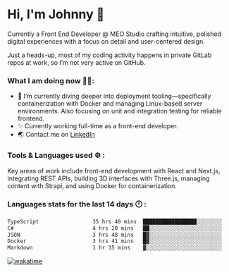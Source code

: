 # Hi, I'm Johnny 👋

Currently a Front End Developer @ MEO Studio crafting intuitive, polished digital experiences with a focus on detail and user-centered design.

Just a heads-up, most of my coding activity happens in private GitLab repos at work, so I’m not very active on GitHub.

### What I am doing now 🧑‍💻:

- 🔭 I’m currently diving deeper into deployment tooling—specifically containerization with Docker and managing Linux-based server environments. Also focusing on unit and integration testing for reliable frontend.
- ✨ Currently working full-time as a front-end developer.
- 🌏 Contact me on [LinkedIn](https://www.linkedin.com/in/johchai/)

### Tools & Languages used ⚙️ :

Key areas of work include front-end development with React and Next.js, integrating REST APIs, building 3D interfaces with Three.js, managing content with Strapi, and using Docker for containerization.

### Languages stats for the last 14 days 🕛 :

<!--START_SECTION:waka-->

```txt
TypeScript                 35 hrs 40 mins  █████████████████░░░░░░░░   68.50 %
C#                         4 hrs 20 mins   ██░░░░░░░░░░░░░░░░░░░░░░░   08.33 %
JSON                       3 hrs 48 mins   █▓░░░░░░░░░░░░░░░░░░░░░░░   07.32 %
Docker                     3 hrs 41 mins   █▓░░░░░░░░░░░░░░░░░░░░░░░   07.10 %
Markdown                   1 hr 35 mins    ▓░░░░░░░░░░░░░░░░░░░░░░░░   03.07 %
```

<!--END_SECTION:waka-->

[![wakatime](https://wakatime.com/badge/user/0cd14e89-b357-451d-b5c1-4a79286fb5a6.svg)](https://wakatime.com/@0cd14e89-b357-451d-b5c1-4a79286fb5a6)

